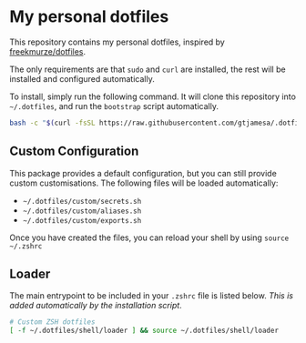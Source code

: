 # My personal dotfiles

This repository contains my personal dotfiles, inspired by [freekmurze/dotfiles](https://github.com/freekmurze/dotfiles). 

The only requirements are that `sudo` and `curl` are installed, the rest will be installed and configured automatically.

To install, simply run the following command. It will clone this repository into `~/.dotfiles`, and run the `bootstrap` script automatically.

```bash
bash -c "$(curl -fsSL https://raw.githubusercontent.com/gtjamesa/.dotfiles/master/bootstrap)"
```

## Custom Configuration

This package provides a default configuration, but you can still provide custom customisations. The following files will be loaded automatically:

* `~/.dotfiles/custom/secrets.sh`
* `~/.dotfiles/custom/aliases.sh`
* `~/.dotfiles/custom/exports.sh`

Once you have created the files, you can reload your shell by using `source ~/.zshrc`

## Loader

The main entrypoint to be included in your `.zshrc` file is listed below. *This is added automatically by the installation script*.

```bash
# Custom ZSH dotfiles
[ -f ~/.dotfiles/shell/loader ] && source ~/.dotfiles/shell/loader
```
